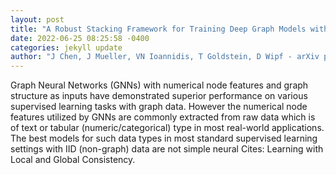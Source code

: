 ```yaml
--- 
layout: post 
title: "A Robust Stacking Framework for Training Deep Graph Models with Multifaceted Node Features" 
date: 2022-06-25 08:25:58 -0400 
categories: jekyll update 
author: "J Chen, J Mueller, VN Ioannidis, T Goldstein, D Wipf - arXiv preprint arXiv:2206.08473, 2022" 
--- 
```

Graph Neural Networks (GNNs) with numerical node features and graph structure as inputs have demonstrated superior performance on various supervised learning tasks with graph data. However the numerical node features utilized by GNNs are commonly extracted from raw data which is of text or tabular (numeric/categorical) type in most real-world applications. The best models for such data types in most standard supervised learning settings with IID (non-graph) data are not simple neural Cites: Learning with Local and Global Consistency.